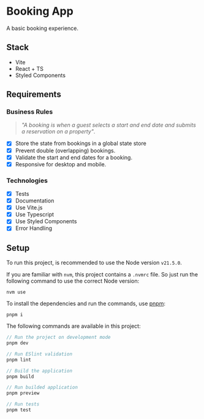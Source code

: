 # Booking App

A basic booking experience.

## Stack

- Vite
- React + TS
- Styled Components

## Requirements

### Business Rules

> _"A booking is when a guest selects a start and end date and submits a reservation on a property"_.

- [x] Store the state from bookings in a global state store
- [x] Prevent double (overlapping) bookings.
- [x] Validate the start and end dates for a booking.
- [x] Responsive for desktop and mobile.

### Technologies

- [x] Tests
- [x] Documentation
- [x] Use Vite.js
- [x] Use Typescript
- [x] Use Styled Components
- [x] Error Handling

## Setup

To run this project, is recommended to use the Node version `v21.5.0`.

If you are familiar with `nvm`, this project contains a `.nvmrc` file. So just run the following command to use the correct Node version:

```
nvm use
```

To install the dependencies and run the commands, use [pnpm](https://pnpm.io/installation):

```
pnpm i
```

The following commands are available in this project:

```javascript
// Run the project on development mode
pnpm dev

// Run ESlint validation
pnpm lint

// Build the application
pnpm build

// Run builded application
pnpm preview

// Run tests
pnpm test
```
